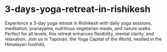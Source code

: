 # 3-days-yoga-retreat-in-rishikesh
Experience a 3-day yoga retreat in Rishikesh with daily yoga sessions, meditation, pranayama, nutritious vegetarian meals, and nature walks. Perfect for all levels, this retreat enhances flexibility, mental clarity, and relaxation. Join us in Tapovan, the Yoga Capital of the World, nestled in the Himalayan foothills.
